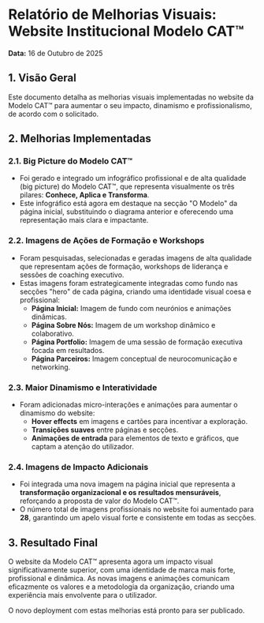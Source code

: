 # Relatório de Melhorias Visuais: Website Institucional Modelo CAT™

**Data:** 16 de Outubro de 2025

## 1. Visão Geral

Este documento detalha as melhorias visuais implementadas no website da Modelo CAT™ para aumentar o seu impacto, dinamismo e profissionalismo, de acordo com o solicitado.

## 2. Melhorias Implementadas

### 2.1. Big Picture do Modelo CAT™

- Foi gerado e integrado um infográfico profissional e de alta qualidade (big picture) do Modelo CAT™, que representa visualmente os três pilares: **Conhece, Aplica e Transforma**.
- Este infográfico está agora em destaque na secção "O Modelo" da página inicial, substituindo o diagrama anterior e oferecendo uma representação mais clara e impactante.

### 2.2. Imagens de Ações de Formação e Workshops

- Foram pesquisadas, selecionadas e geradas imagens de alta qualidade que representam ações de formação, workshops de liderança e sessões de coaching executivo.
- Estas imagens foram estrategicamente integradas como fundo nas secções "hero" de cada página, criando uma identidade visual coesa e profissional:
    - **Página Inicial:** Imagem de fundo com neurónios e animações dinâmicas.
    - **Página Sobre Nós:** Imagem de um workshop dinâmico e colaborativo.
    - **Página Portfolio:** Imagem de uma sessão de formação executiva focada em resultados.
    - **Página Parceiros:** Imagem conceptual de neurocomunicação e networking.

### 2.3. Maior Dinamismo e Interatividade

- Foram adicionadas micro-interações e animações para aumentar o dinamismo do website:
    - **Hover effects** em imagens e cartões para incentivar a exploração.
    - **Transições suaves** entre páginas e secções.
    - **Animações de entrada** para elementos de texto e gráficos, que captam a atenção do utilizador.

### 2.4. Imagens de Impacto Adicionais

- Foi integrada uma nova imagem na página inicial que representa a **transformação organizacional e os resultados mensuráveis**, reforçando a proposta de valor do Modelo CAT™.
- O número total de imagens profissionais no website foi aumentado para **28**, garantindo um apelo visual forte e consistente em todas as secções.

## 3. Resultado Final

O website da Modelo CAT™ apresenta agora um impacto visual significativamente superior, com uma identidade de marca mais forte, profissional e dinâmica. As novas imagens e animações comunicam eficazmente os valores e a metodologia da organização, criando uma experiência mais envolvente para o utilizador.

O novo deployment com estas melhorias está pronto para ser publicado.


